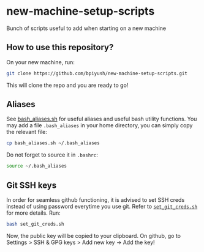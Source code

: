 # new-machine-setup-scripts
Bunch of scripts useful to add when starting on a new machine


## How to use this repository?

On your new machine, run:
```bash
git clone https://github.com/bpiyush/new-machine-setup-scripts.git
```
This will clone the repo and you are ready to go!

## Aliases

See [bash_aliases.sh](bash_aliases.sh) for useful aliases and useful bash utility functions. You may add a file `.bash_aliases` in your home directory, you can simply copy the relevant file:

```bash
cp bash_aliases.sh ~/.bash_aliases
```

Do not forget to source it in `.bashrc`:
```bash
source ~/.bash_aliases
```

## Git SSH keys

In order for seamless github functioning, it is advised to set SSH creds instead of using password everytime you use git. Refer to [`set_git_creds.sh`](set_git_creds.sh) for more details. Run:
```bash
bash set_git_creds.sh
```
Now, the public key will be copied to your clipboard. On github, go to Settings > SSH & GPG keys > Add new key -> Add the key!